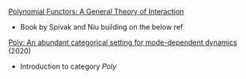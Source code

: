 [Polynomial Functors: A General Theory of Interaction](https://topos.site/poly-book.pdf)
* Book by Spivak and Niu building on the below ref

[Poly: An abundant categorical setting for mode-dependent dynamics](https://arxiv.org/abs/2005.01894) (2020)
* Introduction to category $Poly$
